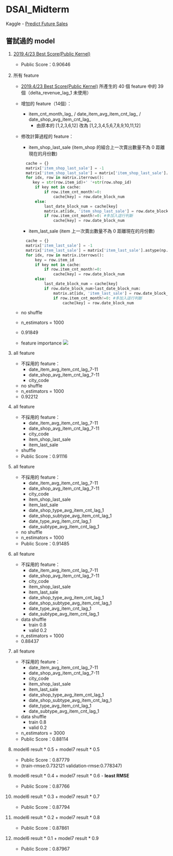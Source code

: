 # DSAI_Midterm
Kaggle - [Predict Future Sales](https://www.kaggle.com/c/competitive-data-science-predict-future-sales/overview)

## 嘗試過的 model
1. [2019.4/23 Best Score(Public Kernel)](https://www.kaggle.com/dhimananubhav/feature-engineering-xgboost)
    - Public Score：0.90646
 
2. 所有 feature
    - [2019.4/23 Best Score(Public Kernel)](https://www.kaggle.com/dhimananubhav/feature-engineering-xgboost) 所產生的 40 個 feature 中的 39 個（delta_revenue_lag_1 未使用）
    - 增加的 feature（14個）：
       - item_cnt_month_lag_ / date_item_avg_item_cnt_lag_ / date_shop_avg_item_cnt_lag_ 
          - 由原本的 [1,2,3,6,12] 改為 [1,2,3,4,5,6,7,8,9,10,11,12]
    - 修改計算過程的 feature：
       - item_shop_last_sale (item_shop 的組合上一次賣出數量不為 0 距離現在的月份數)
       ```python
         cache = {}
         matrix['item_shop_last_sale'] = -1
         matrix['item_shop_last_sale'] = matrix['item_shop_last_sale'].astype(np.int8)
         for idx, row in matrix.iterrows():    
            key = str(row.item_id)+' '+str(row.shop_id)
             if key not in cache:
                 if row.item_cnt_month!=0:
                     cache[key] = row.date_block_num
             else:
                 last_date_block_num = cache[key]
                 matrix.at[idx, 'item_shop_last_sale'] = row.date_block_num - last_date_block_num
                 if row.item_cnt_month!=0: #多加入這行判斷
                     cache[key] = row.date_block_num         
       ```
       - item_last_sale (item 上一次賣出數量不為 0 距離現在的月份數)
       ```python
         cache = {}
         matrix['item_last_sale'] = -1
         matrix['item_last_sale'] = matrix['item_last_sale'].astype(np.int8)
         for idx, row in matrix.iterrows():    
             key = row.item_id
             if key not in cache:
                 if row.item_cnt_month!=0:
                     cache[key] = row.date_block_num
             else:
                 last_date_block_num = cache[key]
                 if row.date_block_num>last_date_block_num:
                     matrix.at[idx, 'item_last_sale'] = row.date_block_num - last_date_block_num
                     if row.item_cnt_month!=0: #多加入這行判斷
                         cache[key] = row.date_block_num         
       ```
 
    - no shuffle
    - n_estimators = 1000
    - 0.91849
    - feature importance
    ![](https://imgur.com/cxh1kYr.png)

3. all feature 
    - 不採用的 feature：
      - date_item_avg_item_cnt_lag_7-11
      - date_shop_avg_item_cnt_lag_7-11
      - city_code
    - no shuffle
    - n_estimators = 1000
    - 0.92212

4. all feature 
    - 不採用的 feature：
      - date_item_avg_item_cnt_lag_7-11
      - date_shop_avg_item_cnt_lag_7-11
      - city_code
      - item_shop_last_sale
      - item_last_sale
    - shuffle
    - Public Score：0.91116

5. all feature 
    - 不採用的 feature：
      - date_item_avg_item_cnt_lag_7-11
      - date_shop_avg_item_cnt_lag_7-11
      - city_code
      - item_shop_last_sale
      - item_last_sale
      - date_shop_type_avg_item_cnt_lag_1
      - date_shop_subtype_avg_item_cnt_lag_1
      - date_type_avg_item_cnt_lag_1
      - date_subtype_avg_item_cnt_lag_1
    - no shuffle
    - n_estimators = 1000
    - Public Score：0.91485

6. all feature 
    - 不採用的 feature：
      - date_item_avg_item_cnt_lag_7-11
      - date_shop_avg_item_cnt_lag_7-11
      - city_code
      - item_shop_last_sale
      - item_last_sale
      - date_shop_type_avg_item_cnt_lag_1
      - date_shop_subtype_avg_item_cnt_lag_1
      - date_type_avg_item_cnt_lag_1
      - date_subtype_avg_item_cnt_lag_1
    - data shuffle
      - train 0.8
      - valid 0.2
    - n_estimators = 1000
    - 0.88437

7. all feature 
    - 不採用的 feature：
      - date_item_avg_item_cnt_lag_7-11
      - date_shop_avg_item_cnt_lag_7-11
      - city_code
      - item_shop_last_sale
      - item_last_sale
      - date_shop_type_avg_item_cnt_lag_1
      - date_shop_subtype_avg_item_cnt_lag_1
      - date_type_avg_item_cnt_lag_1
      - date_subtype_avg_item_cnt_lag_1
    - data shuffle
      - train 0.8
      - valid 0.2
    - n_estimators = 3000
    - Public Score：0.88114

8. model6 result * 0.5 + model7 result * 0.5
    - Public Score：0.87779
    - (train-rmse:0.732121	validation-rmse:0.778347)

9. model6 result * 0.4 + model7 result * 0.6 - **least RMSE**
    - Public Score：0.87766

10. model6 result * 0.3 + model7 result * 0.7
    - Public Score：0.87794

11. model6 result * 0.2 + model7 result * 0.8
    - Public Score：0.87861

12. model6 result * 0.1 + model7 result * 0.9
    - Public Score：0.87967
